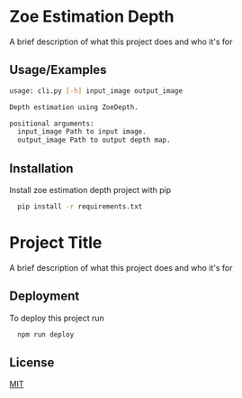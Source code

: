 
# Zoe Estimation Depth

A brief description of what this project does and who it's for


## Usage/Examples

```bash
usage: cli.py [-h] input_image output_image

Depth estimation using ZoeDepth.

positional arguments:
  input_image Path to input image.
  output_image Path to output depth map.
```


## Installation

Install zoe estimation depth project with pip

```bash
  pip install -r requirements.txt
```
    
# Project Title

A brief description of what this project does and who it's for


## Deployment

To deploy this project run

```bash
  npm run deploy
```


## License

[MIT](https://choosealicense.com/licenses/mit/)

